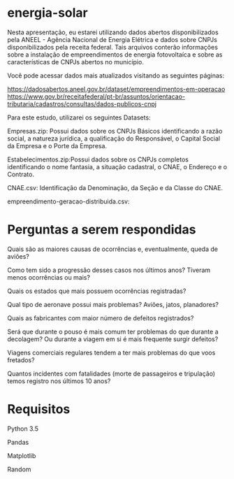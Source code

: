 # energia-solar

Nesta apresentação, eu estarei utilizando dados abertos disponibilizados pela ANEEL - Agência Nacional de Energia Elétrica e dados sobre CNPJs disponibilizados pela receita federal. Tais arquivos conterão informações sobre a instalação de empreendimentos de energia fotovoltaíca e sobre as características de CNPJs abertos no município.

Você pode acessar dados mais atualizados visitando as seguintes páginas:

https://dadosabertos.aneel.gov.br/dataset/empreendimentos-em-operacao
https://www.gov.br/receitafederal/pt-br/assuntos/orientacao-tributaria/cadastros/consultas/dados-publicos-cnpj



Para este estudo, utilizarei os seguintes Datasets:

Empresas.zip: Possui dados sobre os CNPJs Básicos identificando a razão social, a natureza jurídica, a qualificação do Responsável, o Capital Social da Empresa e o Porte da Empresa.

Estabelecimentos.zip:Possui dados sobre os CNPJs completos identificando o nome fantasia, a situação cadastral, o CNAE, o Endereço e o Contrato.

CNAE.csv: Identificação da Denominação, da Seção e da Classe do CNAE.

empreendimento-geracao-distribuida.csv:


# Perguntas a serem respondidas
Quais são as maiores causas de ocorrências e, eventualmente, queda de aviões?

Como tem sido a progressão desses casos nos últimos anos? Tiveram menos ocorrências ou mais?

Quais os estados que mais possuem ocorrências registradas?

Qual tipo de aeronave possui mais problemas? Aviões, jatos, planadores?

Quais as fabricantes com maior número de defeitos registrados?

Será que durante o pouso é mais comum ter problemas do que durante a decolagem? Ou durante a viagem em si é mais frequente surgir defeitos?

Viagens comerciais regulares tendem a ter mais problemas do que voos fretados?

Quantos incidentes com fatalidades (morte de passageiros e tripulação) temos registro nos últimos 10 anos?

# Requisitos
Python 3.5

Pandas

Matplotlib

Random
